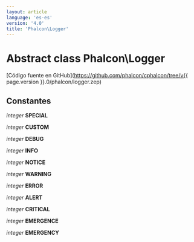 ```yaml
---
layout: article
language: 'es-es'
version: '4.0'
title: 'Phalcon\Logger'
---
```

# Abstract class **Phalcon\Logger**

[Código fuente en GitHub](https://github.com/phalcon/cphalcon/tree/v{{ page.version }}.0/phalcon/logger.zep)

## Constantes

*integer* **SPECIAL**

*integer* **CUSTOM**

*integer* **DEBUG**

*integer* **INFO**

*integer* **NOTICE**

*integer* **WARNING**

*integer* **ERROR**

*integer* **ALERT**

*integer* **CRITICAL**

*integer* **EMERGENCE**

*integer* **EMERGENCY**